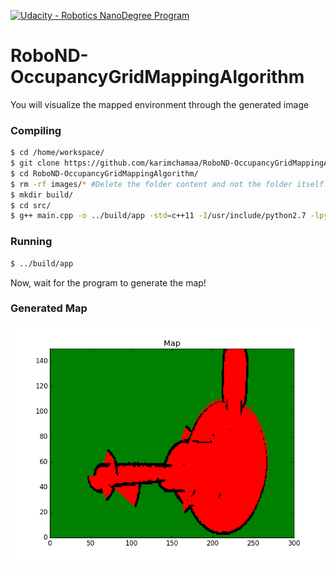 [![Udacity - Robotics NanoDegree Program](https://s3-us-west-1.amazonaws.com/udacity-robotics/Extra+Images/RoboND_flag.png)](https://www.udacity.com/robotics)

# RoboND-OccupancyGridMappingAlgorithm
You will visualize the mapped environment through the generated image

### Compiling
```sh
$ cd /home/workspace/
$ git clone https://github.com/karimchamaa/RoboND-OccupancyGridMappingAlgorithm
$ cd RoboND-OccupancyGridMappingAlgorithm/
$ rm -rf images/* #Delete the folder content and not the folder itself!
$ mkdir build/
$ cd src/
$ g++ main.cpp -o ../build/app -std=c++11 -I/usr/include/python2.7 -lpython2.7
```

### Running
```sh
$ ../build/app
```

Now, wait for the program to generate the map!

### Generated Map

![alt text](images/map.png)

